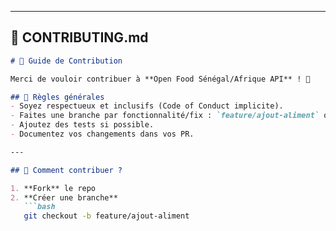 
---

## 📄 CONTRIBUTING.md

```markdown
# 🤝 Guide de Contribution

Merci de vouloir contribuer à **Open Food Sénégal/Afrique API** ! 🚀  

## 📜 Règles générales
- Soyez respectueux et inclusifs (Code of Conduct implicite).  
- Faites une branche par fonctionnalité/fix : `feature/ajout-aliment` ou `fix/typo-doc`.  
- Ajoutez des tests si possible.  
- Documentez vos changements dans vos PR.  

---

## 🚀 Comment contribuer ?

1. **Fork** le repo  
2. **Créer une branche**  
   ```bash
   git checkout -b feature/ajout-aliment
